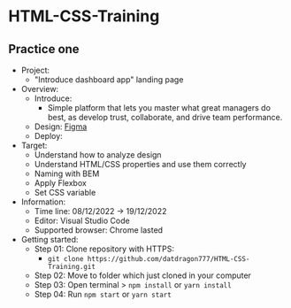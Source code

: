 # HTML-CSS-Training
## Practice one
- Project:
  - "Introduce dashboard app" landing page
- Overview: 
  - Introduce: 
    - Simple platform that lets you master what great managers do best, as develop trust, collaborate, and drive team performance.
  - Design: [Figma]([http://~](https://www.figma.com/file/EU7YtWp4zSAzwJ67VVNv3k/Web%2FMobile-%E2%80%94-Template-Website-(Community)?node-id=2%3A2&t=EEKAaN3JI6ozviDy-0))
  - Deploy: 
- Target: 
  - Understand how to analyze design 
  - Understand HTML/CSS properties and use them correctly
  - Naming with BEM
  - Apply Flexbox
  - Set CSS variable
- Information:
  - Time line: 08/12/2022 -> 19/12/2022
  - Editor: Visual Studio Code
  - Supported browser: Chrome lasted
- Getting started:
  - Step 01: Clone repository with HTTPS:
    - `git clone https://github.com/datdragon777/HTML-CSS-Training.git`  
  - Step 02: Move to folder which just cloned in your computer
  - Step 03: Open terminal > `npm install` or `yarn install`
  - Step 04: Run `npm start` or `yarn start`
